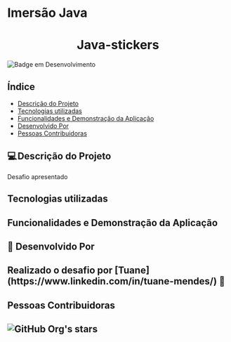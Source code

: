 # Imersão Java

<h1 align="center">Java-stickers</h1>


![Badge em Desenvolvimento](http://img.shields.io/static/v1?label=STATUS&message=EM%20DESENVOLVIMENTO&color=GREEN&style=for-the-badge)

<h2>Índice</h2>

* [Descrição do Projeto](#descrição-do-projeto)
* [Tecnologias utilizadas](#tecnologias-utilizadas)
* [Funcionalidades e Demonstração da Aplicação](#funcionalidades-e-demonstração-da-aplicação)
* [Desenvolvido Por](#desenvolvido-por)
* [Pessoas Contribuidoras](#pessoas-contribuidoras)


<h2>💻 Descrição do Projeto</h2>


<p>
Desafio apresentado 
</p>

<h2>Tecnologias utilizadas<h2>



<h2>Funcionalidades e Demonstração da Aplicação<h2>



<h2>👩‍ Desenvolvido Por<h2>


<p>
    Realizado o desafio por [Tuane](https://www.linkedin.com/in/tuane-mendes/) 💜 
<p>


<h2>Pessoas Contribuidoras<h2>


![GitHub Org's stars](https://img.shields.io/github/stars/tuanemendes?style=social)
